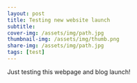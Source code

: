 ```yaml
---
layout: post
title: Testing new website launch
subtitle: 
cover-img: /assets/img/path.jpg
thumbnail-img: /assets/img/thumb.png
share-img: /assets/img/path.jpg
tags: [test]
---
```

Just testing this webpage and blog launch!
